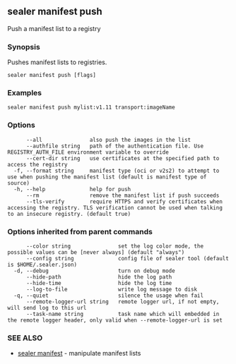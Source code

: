## sealer manifest push

Push a manifest list to a registry

### Synopsis


  Pushes manifest lists to registries.

```
sealer manifest push [flags]
```

### Examples

```
sealer manifest push mylist:v1.11 transport:imageName
```

### Options

```
      --all               also push the images in the list
      --authfile string   path of the authentication file. Use REGISTRY_AUTH_FILE environment variable to override
      --cert-dir string   use certificates at the specified path to access the registry
  -f, --format string     manifest type (oci or v2s2) to attempt to use when pushing the manifest list (default is manifest type of source)
  -h, --help              help for push
      --rm                remove the manifest list if push succeeds
      --tls-verify        require HTTPS and verify certificates when accessing the registry. TLS verification cannot be used when talking to an insecure registry. (default true)
```

### Options inherited from parent commands

```
      --color string               set the log color mode, the possible values can be [never always] (default "always")
      --config string              config file of sealer tool (default is $HOME/.sealer.json)
  -d, --debug                      turn on debug mode
      --hide-path                  hide the log path
      --hide-time                  hide the log time
      --log-to-file                write log message to disk
  -q, --quiet                      silence the usage when fail
      --remote-logger-url string   remote logger url, if not empty, will send log to this url
      --task-name string           task name which will embedded in the remote logger header, only valid when --remote-logger-url is set
```

### SEE ALSO

* [sealer manifest](sealer_manifest.md)	 - manipulate manifest lists

